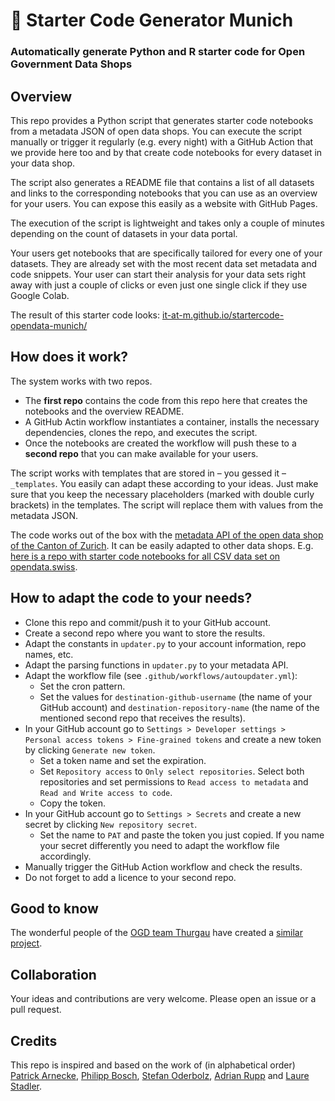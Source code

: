 # 🚀 Starter Code Generator Munich

### Automatically generate Python and R starter code for Open Government Data Shops


## Overview
This repo provides a Python script that generates starter code notebooks from a metadata JSON of open data shops. You can execute the script manually or trigger it regularly (e.g. every night) with a GitHub Action that we provide here too and by that create code notebooks for every dataset in your data shop. 

The script also generates a README file that contains a list of all datasets and links to the corresponding notebooks that you can use as an overview for your users. You can expose this easily as a website with GitHub Pages.

The execution of the script is lightweight and takes only a couple of minutes depending on the count of datasets in your data portal.

Your users get notebooks that are specifically tailored for every one of your datasets. They are already set with the most recent data set metadata and code snippets. Your user can start their analysis for your data sets right away with just a couple of clicks or even just one single click if they use Google Colab.

The result of this starter code looks: [it-at-m.github.io/startercode-opendata-munich/](https://it-at-m.github.io/startercode-opendata-munich/)


## How does it work?
The system works with two repos. 
- The **first repo** contains the code from this repo here that creates the notebooks and the overview README. 
- A GitHub Actin workflow instantiates a container, installs the necessary dependencies, clones the repo, and executes the script. 
- Once the notebooks are created the workflow will push these to a **second repo** that you can make available for your users.

The script works with templates that are stored in – you gessed it – `_templates`. You easily can adapt these according to your ideas. Just make sure that you keep the necessary placeholders (marked with double curly brackets) in the templates. The script will replace them with values from the metadata JSON.

The code works out of the box with the [metadata API of the open data shop of the Canton of Zurich](https://www.web.statistik.zh.ch/ogd/datenkatalog/standalone/datasets/1461@fachstelle-ogd-kanton-zuerich). It can be easily adapted to other data shops. E.g. [here is a repo with starter code notebooks for all CSV data set on opendata.swiss](https://github.com/rnckp/starter-code_opendataswiss).


## How to adapt the code to your needs?
-   Clone this repo and commit/push it to your GitHub account.
-   Create a second repo where you want to store the results.
-   Adapt the constants in `updater.py` to your account information, repo names, etc.
-   Adapt the parsing functions in `updater.py` to your metadata API.
-   Adapt the workflow file (see `.github/workflows/autoupdater.yml`):
    -   Set the cron pattern.
    -   Set the values for `destination-github-username` (the name of your GitHub account) and `destination-repository-name` (the name of the mentioned second repo that receives the results).
-   In your GitHub account go to `Settings > Developer settings > Personal access tokens > Fine-grained tokens` and create a new token by clicking `Generate new token`.
    -   Set a token name and set the expiration.
    -   Set `Repository access` to `Only select repositories`. Select both repositories and set permissions to `Read access to metadata` and `Read and Write access to code`.
    -   Copy the token.
-   In your GitHub account go to `Settings > Secrets` and create a new secret by clicking `New repository secret`.
    -   Set the name to `PAT` and paste the token you just copied. If you name your secret differently you need to adapt the workflow file accordingly.
-   Manually trigger the GitHub Action workflow and check the results.
-   Do not forget to add a licence to your second repo.


## Good to know
The wonderful people of the [OGD team Thurgau](https://ogd.tg.ch/) have created a [similar project](https://github.com/ogdtg/starter-code-ogdtg).


## Collaboration
Your ideas and contributions are very welcome. Please open an issue or a pull request.


## Credits
This repo is inspired and based on the work of (in alphabetical order) [Patrick Arnecke](https://github.com/rnckp), [Philipp Bosch](https://github.com/philbosch), [Stefan Oderbolz](https://github.com/metaodi/metaodi), [Adrian Rupp](https://github.com/adrianrupp88) and [Laure Stadler](https://github.com/stadlaur).
